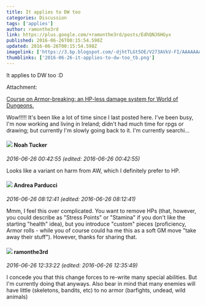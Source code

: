```yaml
---
title: It applies to DW too
categories: Discussion
tags: ['applies']
author: ramonthe3rd
link: https://plus.google.com/+ramonthe3rd/posts/EdhQNJ6HGyx
published: 2016-06-26T00:15:54.598Z
updated: 2016-06-26T00:15:54.598Z
imagelink: ['https://3.bp.blogspot.com/-djhtTLGt5OE/V273AVkV-FI/AAAAAAAABPQ/a5b-2L1n58gZAAHoMxL244W3upOcjOqfwCLcB/w1200-h630-p-nu/1456027570028.jpg']
thumblinks: ['2016-06-26-it-applies-to-dw-too_tb.png']
---
```


It applies to DW too :D


Attachment:

<a href='http://daylands.blogspot.ie/2016/06/course-on-armor-breaking-hp-less-damage.html'>Course on Armor-breaking: an HP-less damage system for World of Dungeons.</a>


Wow!!!!! It's been like a lot of time since I last posted here. I've been busy, I'm now working and living in Ireland; didn't had much time for rpgs or drawing; but currently I'm slowly going back to it. I'm currently searchi...
<div id='comment z12tztog0zeewrk2l23si5lq0oa2tjid5'>
  <h4><img src='{{site.baseurl}}//images/avatars/107427721230797057337_photo.jpg'> Noah Tucker</h4>
      <p><cite>2016-06-26 00:42:55 (edited: 2016-06-26 00:42:55)</cite></p>
        <p>Looks like a variant on harm from AW, which I definitely prefer to HP.</p>
</div>
        

<div id='comment z12tztog0zeewrk2l23si5lq0oa2tjid5'>
  <h4><img src='{{site.baseurl}}//images/avatars/101076298485951808085_photo.jpg'> Andrea Parducci</h4>
      <p><cite>2016-06-26 08:12:41 (edited: 2016-06-26 08:12:41)</cite></p>
        <p>Mmm, I feel this over complicated. You want to remove HPs (that, however, you could describe as &quot;Stress Points&quot; or &quot;Stamina&quot; if you don&#39;t like the starting &quot;health&quot; idea), but you introduce &quot;custom&quot; pieces (proficiency, Armor rolls - while you of course could ha me this as a soft GM move &quot;take away their stuff&quot;). However, thanks for sharing that.</p>
</div>
        

<div id='comment z12tztog0zeewrk2l23si5lq0oa2tjid5'>
  <h4><img src='{{site.baseurl}}//images/avatars/112513919026144226045_photo.jpg'> ramonthe3rd</h4>
      <p><cite>2016-06-26 12:33:22 (edited: 2016-06-26 12:35:49)</cite></p>
        <p>I concede you that this change forces to re-write many special abilities. But I&#39;m currently doing that anyways. Also bear in mind that many enemies will have little (skeletons, bandits, etc) to no armor (barfights, undead, wild animals)</p>
</div>
        